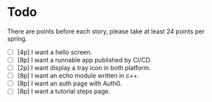 # Todo
There are points before each story, please take at least 24 points per spring.

* [ ] [4p] I want a hello screen.
* [ ] [8p] I want a runnable app published by CI/CD.
* [ ] [2p] I want display a tray icon in both platform.
* [ ] [8p] I want an echo module written in c++.
* [ ] [8p] I want an auth page with Auth0.
* [ ] [8p] I want a tutorial steps page.

